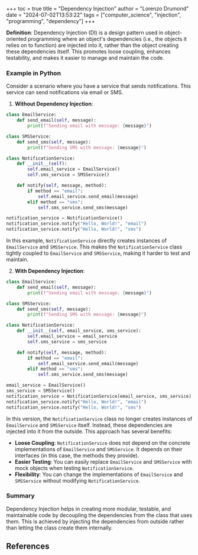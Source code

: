 +++
toc = true
title = "Dependency Injection"
author = "Lorenzo Drumond"
date = "2024-07-02T13:53:22"
tags = ["computer_science",  "injection",  "programming",  "dependency"]
+++



**Definition**:
Dependency Injection (DI) is a design pattern used in object-oriented programming where an object's dependencies (i.e., the objects it relies on to function) are injected into it, rather than the object creating these dependencies itself. This promotes loose coupling, enhances testability, and makes it easier to manage and maintain the code.

### Example in Python

Consider a scenario where you have a service that sends notifications. This service can send notifications via email or SMS.

1. **Without Dependency Injection**:

```python
class EmailService:
    def send_email(self, message):
        print(f"Sending email with message: {message}")

class SMSService:
    def send_sms(self, message):
        print(f"Sending SMS with message: {message}")

class NotificationService:
    def __init__(self):
        self.email_service = EmailService()
        self.sms_service = SMSService()

    def notify(self, message, method):
        if method == "email":
            self.email_service.send_email(message)
        elif method == "sms":
            self.sms_service.send_sms(message)

notification_service = NotificationService()
notification_service.notify("Hello, World!", "email")
notification_service.notify("Hello, World!", "sms")
```

In this example, `NotificationService` directly creates instances of `EmailService` and `SMSService`. This makes the `NotificationService` class tightly coupled to `EmailService` and `SMSService`, making it harder to test and maintain.

2. **With Dependency Injection**:

```python
class EmailService:
    def send_email(self, message):
        print(f"Sending email with message: {message}")

class SMSService:
    def send_sms(self, message):
        print(f"Sending SMS with message: {message}")

class NotificationService:
    def __init__(self, email_service, sms_service):
        self.email_service = email_service
        self.sms_service = sms_service

    def notify(self, message, method):
        if method == "email":
            self.email_service.send_email(message)
        elif method == "sms":
            self.sms_service.send_sms(message)

email_service = EmailService()
sms_service = SMSService()
notification_service = NotificationService(email_service, sms_service)
notification_service.notify("Hello, World!", "email")
notification_service.notify("Hello, World!", "sms")
```

In this version, the `NotificationService` class no longer creates instances of `EmailService` and `SMSService` itself. Instead, these dependencies are injected into it from the outside. This approach has several benefits:

- **Loose Coupling**: `NotificationService` does not depend on the concrete implementations of `EmailService` and `SMSService`. It depends on their interfaces (in this case, the methods they provide).
- **Easier Testing**: You can easily replace `EmailService` and `SMSService` with mock objects when testing `NotificationService`.
- **Flexibility**: You can change the implementations of `EmailService` and `SMSService` without modifying `NotificationService`.

### Summary

Dependency Injection helps in creating more modular, testable, and maintainable code by decoupling the dependencies from the class that uses them. This is achieved by injecting the dependencies from outside rather than letting the class create them internally.

## References
